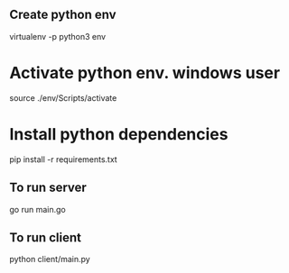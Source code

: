 ## Create python env 
virtualenv -p python3 env

# Activate python env. windows user 
 source ./env/Scripts/activate

# Install python dependencies
pip install -r requirements.txt

## To run server
go run main.go

## To run client
python client/main.py